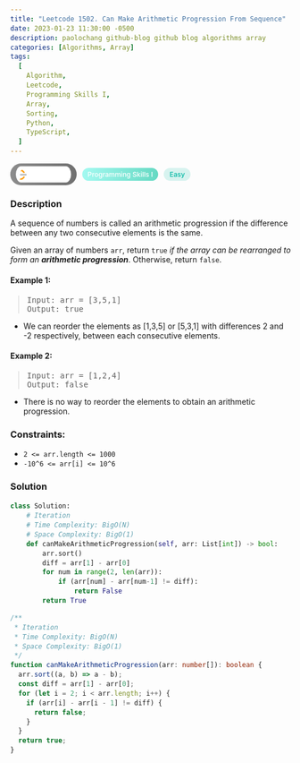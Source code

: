 ```yaml
---
title: "Leetcode 1502. Can Make Arithmetic Progression From Sequence"
date: 2023-01-23 11:30:00 -0500
description: paolochang github-blog github blog algorithms array
categories: [Algorithms, Array]
tags:
  [
    Algorithm,
    Leetcode,
    Programming Skills I,
    Array,
    Sorting,
    Python,
    TypeScript,
  ]
---
```


<style type='text/css'>
blockquote {
  margin-left: 14px;
}
img {
  left: 0 !important;
  transform: none !important;
  -webkit-transform: none !important;
}
[class*="summary"] {
  display: none;
}
[class*="header"] {
  display: flex;
  flex-direction: row;
  align-items: center;
  gap: 10px;
}
[class*="leet_logo"] {
  height: 29px;
  padding: 5px 10px;
  border-radius: 21px;
  background-color: #f7f7f7;
  background: linear-gradient(90deg, rgba(80,80,80,0.65) 0%, rgba(36,36,36,0.65) 100%);
}
[class*="leet_badge"] {
  color: #FFFFFF;
  font-size: 12px;
  font-weight: 500;
  padding: 4px 10px;
  border-radius: 21px;
  background: linear-gradient(90deg, rgba(115,247,234,0.65) 0%, rgba(20,198,163,0.65) 100%);
}
[class*="easy"] {
  color: #00B8A3;
  font-size: 12px;
  font-weight: 500;
  padding: 4px 10px;
  border-radius: 21px;
  background-color: rgba(0, 184, 163, 0.15);
}
[class*="medium"] {
  color: #FFC01E;
  font-size: 12px;
  font-weight: 500;
  padding: 4px 10px;
  border-radius: 21px;
  background-color: #FFC01E26;
}
@media only screen and (max-width: 768px) {
  blockquote {
    margin-left: 10px;
  }
  [class*="highlighter-rouge"] {
    margin: 0 5px;
  }
}
</style>

<div class=summary>
  A sequence of numbers is called an arithmetic progression if the difference between any two consecutive elements is the same.
  
  Given an array of numbers `arr`, return `true` if the array can be rearranged to form an arithmetic progression. Otherwise, return `false`.
</div>

<div id=header class=header>
  <img class=leet_logo src="/assets/img/leetcode_logo.png" />
  <span class=leet_badge>Programming Skills I</span>
  <span class=easy>Easy</span>
</div>

### Description

A sequence of numbers is called an arithmetic progression if the difference between any two consecutive elements is the same.

Given an array of numbers `arr`, return `true` _if the array can be rearranged to form an **arithmetic progression**_. Otherwise, return `false`.

#### Example 1:

> <pre>
> Input: arr = [3,5,1]
> Output: true
> </pre>

- We can reorder the elements as [1,3,5] or [5,3,1] with differences 2 and -2 respectively, between each consecutive elements.

#### Example 2:

> <pre>
> Input: arr = [1,2,4]
> Output: false
> </pre>

- There is no way to reorder the elements to obtain an arithmetic progression.

### Constraints:

- `2 <= arr.length <= 1000`
- `-10^6 <= arr[i] <= 10^6`

### Solution

```py
class Solution:
    # Iteration
    # Time Complexity: BigO(N)
    # Space Complexity: BigO(1)
    def canMakeArithmeticProgression(self, arr: List[int]) -> bool:
        arr.sort()
        diff = arr[1] - arr[0]
        for num in range(2, len(arr)):
            if (arr[num] - arr[num-1] != diff):
                return False
        return True
```

```ts
/**
 * Iteration
 * Time Complexity: BigO(N)
 * Space Complexity: BigO(1)
 */
function canMakeArithmeticProgression(arr: number[]): boolean {
  arr.sort((a, b) => a - b);
  const diff = arr[1] - arr[0];
  for (let i = 2; i < arr.length; i++) {
    if (arr[i] - arr[i - 1] != diff) {
      return false;
    }
  }
  return true;
}
```

<script>
  const anchor = document.getElementById("header").querySelector("a");
  anchor.classList.remove("popup");
  anchor.style.cursor = "pointer";
  anchor.setAttribute("target", "_black");
  anchor.setAttribute("href", "https://leetcode.com/problems/can-make-arithmetic-progression-from-sequence/");
</script>
